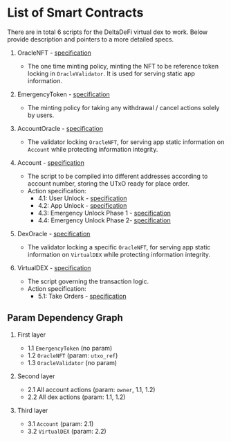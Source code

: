 # List of Smart Contracts

There are in total 6 scripts for the DeltaDeFi virtual dex to work. Below provide description and pointers to a more detailed specs.

1. OracleNFT - [specification](./1_oracle_nft.md)

   - The one time minting policy, minting the NFT to be reference token locking in `OracleValidator`. It is used for serving static app information.

2. EmergencyToken - [specification](./2_emergency_token.md)

   - The minting policy for taking any withdrawal / cancel actions solely by users.

3. AccountOracle - [specification](./3_account_oracle.md)

   - The validator locking `OracleNFT`, for serving app static information on `Account` while protecting information integrity.

4. Account - [specification](./4_account/4_account.md)

   - The script to be compiled into different addresses according to account number, storing the UTxO ready for place order.
   - Action specification:
     - 4.1: User Unlock - [specification](./4_account/4.1_user_unlock.md)
     - 4.2: App Unlock - [specification](./4_account/4.2_app_unlock.md)
     - 4.3: Emergency Unlock Phase 1 - [specification](./4_account/4.3_emergency_unlock_phase1.md)
     - 4.4: Emergency Unlock Phase 2- [specification](./4_account/4.4_emergency_unlock_phase2.md)

5. DexOracle - [specification](./5_account_oracle.md)

   - The validator locking a specific `OracleNFT`, for serving app static information on `VirtualDEX` while protecting information integrity.

6. VirtualDEX - [specification](./6_virtual_dex/6_virtual_dex.md)

   - The script governing the transaction logic.
   - Action specification:
     - 5.1: Take Orders - [specification](./6_virtual_dex/6.1_take_orders.md)

## Param Dependency Graph

1. First layer

   - 1.1 `EmergencyToken` (no param)
   - 1.2 `OracleNFT` (param: `utxo_ref`)
   - 1.3 `OracleValidator` (no param)

2. Second layer

   - 2.1 All account actions (param: `owner`, 1.1, 1.2)
   - 2.2 All dex actions (param: 1.1, 1.2)

3. Third layer

   - 3.1 `Account` (param: 2.1)
   - 3.2 `VirtualDEX` (param: 2.2)
